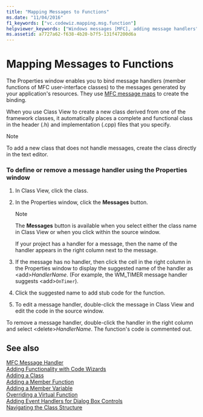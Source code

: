 ```yaml
---
title: "Mapping Messages to Functions"
ms.date: "11/04/2016"
f1_keywords: ["vc.codewiz.mapping.msg.function"]
helpviewer_keywords: ["Windows messages [MFC], adding message handlers", "message maps [MFC], mapping messages to functions"]
ms.assetid: a7727a62-f638-4b20-b7f5-131f47200d6a
---
```

# Mapping Messages to Functions

The Properties window enables you to bind message handlers (member functions of MFC user-interface classes) to the messages generated by your application's resources. They use [MFC message maps](../../mfc/messages-and-commands-in-the-framework.md) to create the binding.

When you use Class View to create a new class derived from one of the framework classes, it automatically places a complete and functional class in the header (.h) and implementation (.cpp) files that you specify.

> [!NOTE]
>  To add a new class that does not handle messages, create the class directly in the text editor.

### To define or remove a message handler using the Properties window

1. In Class View, click the class.

1. In the Properties window, click the **Messages** button.

    > [!NOTE]
    >  The **Messages** button is available when you select either the class name in Class View or when you click within the source window.

   If your project has a handler for a message, then the name of the handler appears in the right column next to the message.

1. If the message has no handler, then click the cell in the right column in the Properties window to display the suggested name of the handler as \<add>*HandlerName*. (For example, the WM_TIMER message handler suggests \<add>`OnTimer`).

1. Click the suggested name to add stub code for the function.

1. To edit a message handler, double-click the message in Class View and edit the code in the source window.

To remove a message handler, double-click the handler in the right column and select \<delete>*HandlerName*. The function's code is commented out.

## See also

[MFC Message Handler](../../mfc/reference/adding-an-mfc-message-handler.md)<br/>
[Adding Functionality with Code Wizards](../../ide/adding-functionality-with-code-wizards-cpp.md)<br/>
[Adding a Class](../../ide/adding-a-class-visual-cpp.md)<br/>
[Adding a Member Function](../../ide/adding-a-member-function-visual-cpp.md)<br/>
[Adding a Member Variable](../../ide/adding-a-member-variable-visual-cpp.md)<br/>
[Overriding a Virtual Function](../../ide/overriding-a-virtual-function-visual-cpp.md)<br/>
[Adding Event Handlers for Dialog Box Controls](../../windows/adding-event-handlers-for-dialog-box-controls.md)<br/>
[Navigating the Class Structure](../../ide/navigating-the-class-structure-visual-cpp.md)
